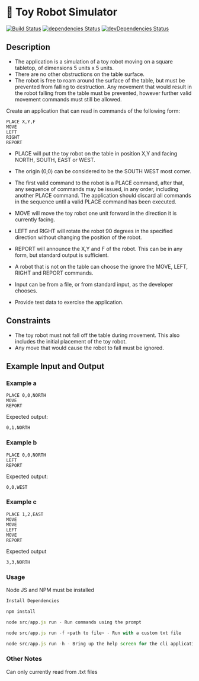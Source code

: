 # 🤖 Toy Robot Simulator

[![Build Status](https://travis-ci.org/luvuong-le/toy-robot-simulator.svg?branch=master)](https://travis-ci.org/luvuong-le/toy-robot-simulator)
[![dependencies Status](https://david-dm.org/luvuong-le/toy-robot-simulator/status.svg)](https://david-dm.org/luvuong-le/toy-robot-simulator)
[![devDependencies Status](https://david-dm.org/luvuong-le/toy-robot-simulator/dev-status.svg)](https://david-dm.org/luvuong-le/toy-robot-simulator?type=dev)

## Description

-   The application is a simulation of a toy robot moving on a square tabletop,
    of dimensions 5 units x 5 units.
-   There are no other obstructions on the table surface.
-   The robot is free to roam around the surface of the table, but must be
    prevented from falling to destruction. Any movement that would result in the
    robot falling from the table must be prevented, however further valid
    movement commands must still be allowed.

Create an application that can read in commands of the following form:

    PLACE X,Y,F
    MOVE
    LEFT
    RIGHT
    REPORT

-   PLACE will put the toy robot on the table in position X,Y and facing NORTH,
    SOUTH, EAST or WEST.
-   The origin (0,0) can be considered to be the SOUTH WEST most corner.
-   The first valid command to the robot is a PLACE command, after that, any
    sequence of commands may be issued, in any order, including another PLACE
    command. The application should discard all commands in the sequence until
    a valid PLACE command has been executed.
-   MOVE will move the toy robot one unit forward in the direction it is
    currently facing.
-   LEFT and RIGHT will rotate the robot 90 degrees in the specified direction
    without changing the position of the robot.
-   REPORT will announce the X,Y and F of the robot. This can be in any form,
    but standard output is sufficient.

-   A robot that is not on the table can choose the ignore the MOVE, LEFT, RIGHT
    and REPORT commands.
-   Input can be from a file, or from standard input, as the developer chooses.
-   Provide test data to exercise the application.

## Constraints

-   The toy robot must not fall off the table during movement. This also
    includes the initial placement of the toy robot.
-   Any move that would cause the robot to fall must be ignored.

## Example Input and Output

### Example a

    PLACE 0,0,NORTH
    MOVE
    REPORT

Expected output:

    0,1,NORTH

### Example b

    PLACE 0,0,NORTH
    LEFT
    REPORT

Expected output:

    0,0,WEST

### Example c

    PLACE 1,2,EAST
    MOVE
    MOVE
    LEFT
    MOVE
    REPORT

Expected output

    3,3,NORTH

### Usage

Node JS and NPM must be installed

```javascript
Install Dependencies

npm install

node src/app.js run - Run commands using the prompt

node src/app.js run -f <path to file> - Run with a custom txt file

node src/app.js run -h - Bring up the help screen for the cli application
```

### Other Notes

Can only currently read from .txt files
